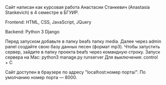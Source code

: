 Сайт написан как курсовая работа Анастасии Станкевич (Anastasia Stankevich) в 4 семестре в БГУИР.

Frontend: HTML, CSS, JavaScript, JQuery

Backend: Python 3 Django

Перед запуском добавьте в папку beafs папку media. Далее через admin panel создайте свою базу данных песен (формат mp3). Чтобы запустить сервер, зайдите в папку проекта beafs через командную строку. 
Запуск сервера на Mac:
	python3 manage.py runserver
Для выключения:
	control + C

Сайт доступен в браузере по адресу "localhost:номер порта/".
По умолчанию номер порта — 8000.
